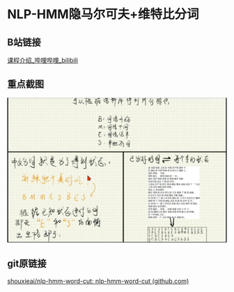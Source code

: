 

# NLP-HMM隐马尔可夫+维特比分词

## B站链接

[课程介绍_哔哩哔哩_bilibili](https://www.bilibili.com/video/BV1aP4y147gA?p=1&vd_source=ec8fb32942c22665057156952ef080c7)

## 重点截图

![image-20220915100413015](pic/image-20220915100413015.png)

## git原链接

[shouxieai/nlp-hmm-word-cut: nlp-hmm-word-cut (github.com)](https://github.com/shouxieai/nlp-hmm-word-cut)